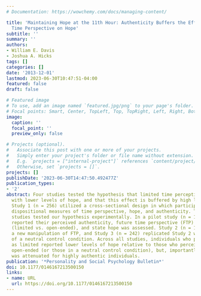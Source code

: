 ```yaml
---
# Documentation: https://wowchemy.com/docs/managing-content/

title: 'Maintaining Hope at the 11th Hour: Authenticity Buffers the Effect of Limited
  Time Perspective on Hope'
subtitle: ''
summary: ''
authors:
- William E. Davis
- Joshua A. Hicks
tags: []
categories: []
date: '2013-12-01'
lastmod: 2023-06-30T10:47:51-04:00
featured: false
draft: false

# Featured image
# To use, add an image named `featured.jpg/png` to your page's folder.
# Focal points: Smart, Center, TopLeft, Top, TopRight, Left, Right, BottomLeft, Bottom, BottomRight.
image:
  caption: ''
  focal_point: ''
  preview_only: false

# Projects (optional).
#   Associate this post with one or more of your projects.
#   Simply enter your project's folder or file name without extension.
#   E.g. `projects = ["internal-project"]` references `content/project/deep-learning/index.md`.
#   Otherwise, set `projects = []`.
projects: []
publishDate: '2023-06-30T14:47:50.492477Z'
publication_types:
- '2'
abstract: Four studies tested the hypothesis that limited time perceptions are associated
  with lower levels of hope, and that this effect is buffered by high levels of authenticity.
  Study 1 (n = 256) utilized a cross-sectional design in which participants completed
  dispositional measures of time perspective, hope, and authenticity. Three subsequent
  studies tested our hypothesis experimentally. In a pilot study (n = 124), participants
  reported their perceived authenticity, future time perspective (FTP) was manipulated
  (limited vs. open-ended), and state hope was assessed. Study 2 (n = 156) introduced
  a new manipulation of FTP, and Study 3 (n = 242) replicated Study 2 with the addition
  of a neutral control condition. Across all studies, individuals who perceived time
  as limited reported lower levels of hope relative to those who perceived time as
  open-ended (or those in a neutral control condition), but, importantly, this effect
  was attenuated for highly authentic individuals.
publication: '*Personality and Social Psychology Bulletin*'
doi: 10.1177/0146167213500150
links:
- name: URL
  url: https://doi.org/10.1177/0146167213500150
---
```

